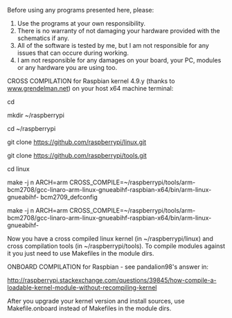 Before using any programs presented here, please:
1. Use the programs at your own responsibility.
2. There is no warranty of not damaging your hardware
provided with the schematics if any.
3. All of the software is tested by me, but I am not responsible 
for any issues that can occure during working.
4. I am not responsible for any damages on your board,
your PC, modules or any hardware you are using too.

CROSS COMPILATION for Raspbian kernel 4.9.y (thanks to www.grendelman.net)
on your host x64 machine terminal:

cd
 
mkdir ~/raspberrypi

cd ~/raspberrypi

git clone https://github.com/raspberrypi/linux.git

git clone https://github.com/raspberrypi/tools.git

cd linux

make -j n ARCH=arm CROSS_COMPILE=~/raspberrypi/tools/arm-bcm2708/gcc-linaro-arm-linux-gnueabihf-raspbian-x64/bin/arm-linux-gnueabihf- bcm2709_defconfig

make -j n ARCH=arm CROSS_COMPILE=~/raspberrypi/tools/arm-bcm2708/gcc-linaro-arm-linux-gnueabihf-raspbian-x64/bin/arm-linux-gnueabihf-

Now you have a cross compiled linux kernel (in ~/raspberrypi/linux) and cross compilation tools (in ~/raspberrypi/tools).
To compile modules against it you just need to use Makefiles in the module dirs.

ONBOARD COMPILATION for Raspbian - see pandalion98's answer in:

http://raspberrypi.stackexchange.com/questions/39845/how-compile-a-loadable-kernel-module-without-recompiling-kernel

After you upgrade your kernel version and install sources, use Makefile.onboard instead of Makefiles in the module dirs.
